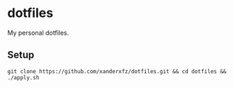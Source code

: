 # dotfiles
My personal dotfiles.


## Setup

```
git clone https://github.com/xanderxfz/dotfiles.git && cd dotfiles && ./apply.sh
```

